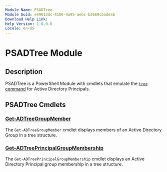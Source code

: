 ```yaml
---
Module Name: PSADTree
Module Guid: e49013dc-4106-4a95-aebc-b2669cbadeab
Download Help Link:
Help Version: 1.0.0.0
Locale: en-US
---
```


# PSADTree Module

## Description

PSADTree is a PowerShell Module with cmdlets that emulate the [`tree` command](https://learn.microsoft.com/en-us/windows-server/administration/windows-commands/tree) for Active Directory Principals.

## PSADTree Cmdlets

### [Get-ADTreeGroupMember](Get-ADTreeGroupMember.md)

The `Get-ADTreeGroupMember` cmdlet displays members of an Active Directory Group in a tree structure.

### [Get-ADTreePrincipalGroupMembership](Get-ADTreePrincipalGroupMembership.md)

The `Get-ADTreePrincipalGroupMembership` cmdlet displays an Active Directory Principal group membership in a tree structure.
